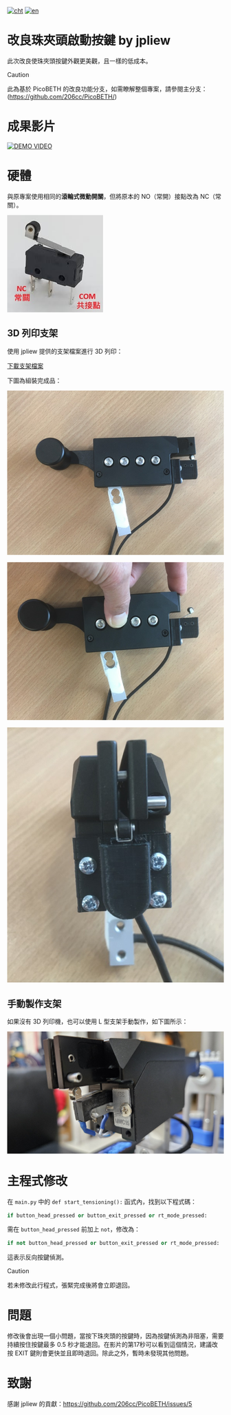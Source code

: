 [![cht](https://img.shields.io/badge/lang-cht-green.svg)](README.cht.md)
[![en](https://img.shields.io/badge/lang-en-red.svg)](README.md)

# 改良珠夾頭啟動按鍵 by jpliew

此次改良使珠夾頭按鍵外觀更美觀，且一樣的低成本。

> [!CAUTION]
> 此為基於 PicoBETH 的改良功能分支，如需瞭解整個專案，請參閱主分支：(https://github.com/206cc/PicoBETH/)

# 成果影片

[![DEMO VIDEO](https://img.youtube.com/vi/U8-CrL-Yr1A/0.jpg)](https://www.youtube.com/watch?v=U8-CrL-Yr1A)

# 硬體

與原專案使用相同的**滾輪式微動開關**，但將原本的 NO（常開）接點改為 NC（常關）。

![sw](docs/sw.jpg)

## 3D 列印支架

使用 jpliew 提供的支架檔案進行 3D 列印：

[下載支架檔案](https://github.com/user-attachments/files/17158580/BadmintonTensionClampSwitch.zip)

下圖為組裝完成品：

![final](docs/final1.jpg)

![final](docs/final2.jpg)

![final](docs/final3.jpg)

## 手動製作支架

如果沒有 3D 列印機，也可以使用 L 型支架手動製作，如下圖所示：

![bracket](docs/bracket.jpg)

# 主程式修改

在 `main.py` 中的 `def start_tensioning():` 函式內，找到以下程式碼：

```python
if button_head_pressed or button_exit_pressed or rt_mode_pressed:
```

需在 `button_head_pressed` 前加上 `not`，修改為：

```python
if not button_head_pressed or button_exit_pressed or rt_mode_pressed:
```

這表示反向按鍵偵測。

> [!CAUTION]
> 若未修改此行程式，張緊完成後將會立即退回。

# 問題

修改後會出現一個小問題，當按下珠夾頭的按鍵時，因為按鍵偵測為非阻塞，需要持續按住按鍵最多 0.5 秒才能退回。在影片的第17秒可以看到這個情況，建議改按 EXIT 鍵則會更快並且即時退回。除此之外，暫時未發現其他問題。

# 致謝

感謝 jpliew 的貢獻：https://github.com/206cc/PicoBETH/issues/5
